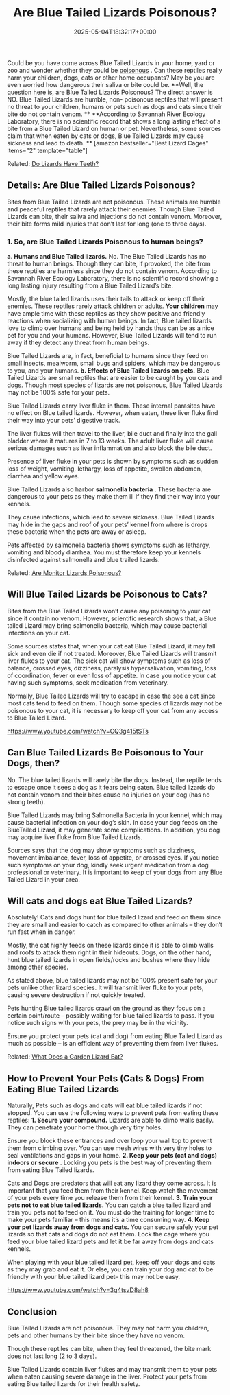 ﻿---
layout: post
title: Are Blue Tailed Lizards Poisonous?
date: '2025-05-04T18:32:17+00:00'
categories:
- Guide
- Lizard
tags: []
slug: /are-blue-tailed-lizards-poisonous/
lastmod: 2025-05-07T12:21:23+03:00
---

Could be you have come across Blue Tailed Lizards in your home, yard or zoo and wonder whether they could be
[poisonous](https://pestpolicy.com/are-lizards-poisonous/)
. Can these reptiles really harm your children, dogs, cats or other home occupants? May be you are even worried how dangerous their saliva or bite could be.
**Well, the question here is, are Blue Tailed Lizards Poisonous? The direct answer is NO. Blue Tailed Lizards are humble, non- poisonous reptiles that will present no threat to your children, humans or pets such as dogs and cats since their bite do not contain venom. **
**According to Savannah River Ecology Laboratory, there is no scientific record that shows a long lasting effect of a bite from a Blue Tailed Lizard on human or pet. Nevertheless, some sources claim that when eaten by cats or dogs, Blue Tailed Lizards may cause sickness and lead to death. **
[amazon bestseller="Best Lizard Cages" items="2" template="table"]

Related:
[Do Lizards Have Teeth?](https://pestpolicy.com/do-lizards-have-teeth/)
## Details: Are Blue Tailed Lizards Poisonous?
Bites from Blue Tailed Lizards are not poisonous. These animals are humble and peaceful reptiles that rarely attack their enemies. Though Blue Tailed Lizards can bite, their saliva and injections do not contain venom. Moreover, their bite forms mild injuries that don’t last for long (one to three days).
### 1. So, are Blue Tailed Lizards Poisonous to human beings?
**a. Humans and Blue Tailed lizards.**
No. The Blue Tailed Lizards has no threat to human beings. Though they can bite, if provoked, the bite from these reptiles are harmless since they do not contain venom. According to Savannah River Ecology Laboratory, there is no scientific record showing a long lasting injury resulting from a Blue Tailed Lizard’s bite.

Mostly, the blue tailed lizards uses their tails to attack or keep off their enemies. These reptiles rarely attack children or adults.
**Your children**
may have ample time with these reptiles as they show positive and friendly reactions when socializing with human beings. In fact, Blue tailed lizards love to climb over humans and being held by hands thus can be as a nice pet for you and your humans. However, Blue Tailed Lizards will tend to run away if they detect any threat from human beings.

Blue Tailed Lizards are, in fact, beneficial to humans since they feed on small insects, mealworm, small bugs and spiders, which may be dangerous to you, and your humans.
**b. Effects of Blue Tailed lizards on pets.**
Blue Tailed Lizards are small reptiles that are easier to be caught by you cats and dogs. Though most species of lizards are not poisonous, Blue Tailed Lizards may not be 100% safe for your pets.

Blue Tailed Lizards carry liver fluke in them. These internal parasites have no effect on Blue tailed lizards. However, when eaten, these liver fluke find their way into your pets’ digestive track.

The liver flukes will then travel to the liver, bile duct and finally into the gall bladder where it matures in 7 to 13 weeks. The adult liver fluke will cause serious damages such as liver inflammation and also block the bile duct.

Presence of liver fluke in your pets is shown by symptoms such as sudden loss of weight, vomiting, lethargy, loss of appetite, swollen abdomen, diarrhea and yellow eyes.

Blue Tailed Lizards also harbor
**salmonella bacteria**
. These bacteria are dangerous to your pets as they make them ill if they find their way into your kennels.

They cause infections, which lead to severe sickness. Blue Tailed Lizards may hide in the gaps and roof of your pets’ kennel from where is drops these bacteria when the pets are away or asleep.

Pets affected by salmonella bacteria shows symptoms such as lethargy, vomiting and bloody diarrhea. You must therefore keep your kennels disinfected against salmonella and blue trailed lizards.

Related:
[Are Monitor Lizards Poisonous?](https://pestpolicy.com/are-monitor-lizards-poisonous/)
## Will Blue Tailed Lizards be Poisonous to Cats?
Bites from the Blue Tailed Lizards won’t cause any poisoning to your cat since it contain no venom. However, scientific research shows that, a Blue tailed Lizard may bring salmonella bacteria, which may cause bacterial infections on your cat.

Some sources states that, when your cat eat Blue Tailed Lizard, it may fall sick and even die if not treated. Moreover, Blue Tailed Lizards will transmit liver flukes to your cat. The sick cat will show symptoms such as loss of balance, crossed eyes, dizziness, paralysis hypersalivation, vomiting, loss of coordination, fever or even loss of appetite. In case you notice your cat having such symptoms, seek medication from veterinary.

Normally, Blue Tailed Lizards will try to escape in case the see a cat since most cats tend to feed on them. Though some species of lizards may not be poisonous to your cat, it is necessary to keep off your cat from any access to Blue Tailed Lizard.

https://www.youtube.com/watch?v=CQ3g415tSTs
## Can Blue Tailed Lizards Be Poisonous to Your Dogs, then?
No. The blue tailed lizards will rarely bite the dogs. Instead, the reptile tends to escape once it sees a dog as it fears being eaten. Blue tailed lizards do not contain venom and their bites cause no injuries on your dog (has no strong teeth).

Blue Tailed Lizards may bring Salmonella Bacteria in your kennel, which may cause bacterial infection on your dog’s skin. In case your dog feeds on the BlueTailed Lizard, it may generate some complications. In addition, you dog may acquire liver fluke from Blue Tailed Lizards.

Sources says that the dog may show symptoms such as dizziness, movement imbalance, fever, loss of appetite, or crossed eyes. If you notice such symptoms on your dog, kindly seek urgent medication from a dog professional or veterinary. It is important to keep of your dogs from any Blue Tailed Lizard in your area.
## Will cats and dogs eat Blue Tailed Lizards?
Absolutely! Cats and dogs hunt for blue tailed lizard and feed on them since they are small and easier to catch as compared to other animals – they don’t run fast when in danger.

Mostly, the cat highly feeds on these lizards since it is able to climb walls and roofs to attack them right in their hideouts. Dogs, on the other hand, hunt blue tailed lizards in open fields/rocks and bushes where they hide among other species.

As stated above, blue tailed lizards may not be 100% present safe for your pets unlike other lizard species. It will transmit liver fluke to your pets, causing severe destruction if not quickly treated.

Pets hunting Blue tailed lizards crawl on the ground as they focus on a certain point/route – possibly waiting for blue tailed lizards to pass. If you notice such signs with your pets, the prey may be in the vicinity.

Ensure you protect your pets (cat and dog) from eating Blue Tailed Lizard as much as possible – is an efficient way of preventing them from liver flukes.

Related:
[What Does a Garden Lizard Eat?](https://pestpolicy.com/what-does-a-garden-lizard-eat/)
## How to Prevent Your Pets (Cats & Dogs) From Eating Blue Tailed Lizards
Naturally, Pets such as dogs and cats will eat blue tailed lizards if not stopped. You can use the following ways to prevent pets from eating these reptiles:
**1. Secure your compound.**
Lizards are able to climb walls easily. They can penetrate your home through very tiny holes.

Ensure you block these entrances and over loop your wall top to prevent them from climbing over. You can use mesh wires with very tiny holes to seal ventilations and gaps in your home.
**2. Keep your pets (cat and dogs) indoors or secure**
. Locking you pets is the best way of preventing them from eating Blue Tailed lizards.

Cats and Dogs are predators that will eat any lizard they come across. It is important that you feed them from their kennel. Keep watch the movement of your pets every time you release them from their kennel.
**3. Train your pets not to eat blue tailed lizards.**
You can catch a blue tailed lizard and train you pets not to feed on it. You must do the training for longer time to make your pets familiar – this means it’s a time consuming way.
**4. Keep your pet lizards away from dogs and cats.**
You can secure safely your pet lizards so that cats and dogs do not eat them. Lock the cage where you feed your blue tailed lizard pets and let it be far away from dogs and cats kennels.

When playing with your blue tailed lizard pet, keep off your dogs and cats as they may grab and eat it. Or else, you can train your dog and cat to be friendly with your blue tailed lizard pet– this may not be easy.

https://www.youtube.com/watch?v=3q4tsvD8ah8
## Conclusion
Blue Tailed Lizards are not poisonous. They may not harm you children, pets and other humans by their bite since they have no venom.

Though these reptiles can bite, when they feel threatened, the bite mark does not last long (2 to 3 days).

Blue Tailed Lizards contain liver flukes and may transmit them to your pets when eaten causing severe damage in the liver. Protect your pets from eating Blue tailed lizards for their health safety.